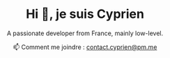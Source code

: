<h1 align="center">Hi 👋, je suis Cyprien</h1>
<p align="center">
  A passionate developer from France, mainly low-level.
</p>

<p align="center">
  📫 Comment me joindre : 
  <a href="mailto:contact.cyprien@pm.me">contact.cyprien@pm.me</a>
</p>

